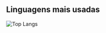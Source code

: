 ## Linguagens mais usadas
![Top Langs](https://github-readme-stats.vercel.app/api/top-langs/?username=Davi-Prussek&layout=compact)
